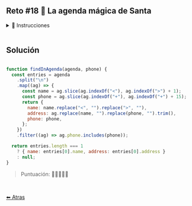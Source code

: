 ## Reto #18 📇 La agenda mágica de Santa

<details>
    <summary>📝 Instrucciones</summary>

<br/>

Santa Claus tiene una agenda mágica 📇 donde guarda las direcciones de los niños para entregar los regalos. El problema: la información de la agenda está mezclada y malformateada. Las líneas contienen un número de teléfono mágico, el nombre de un niño y su dirección, pero todo está rodeado de caracteres extraños.

Santa necesita tu ayuda para encontrar información específica de la agenda. Escribe una función que, dado el contenido de la agenda y un número de teléfono, devuelva el nombre del niño y su dirección.

Ten en cuenta que en la agenda:

- Los números de teléfono están formateados como +X-YYY-YYY-YYY (donde X es uno o dos dígitos, e Y es un dígito).
- El nombre de cada niño está siempre entre < y >

La idea es que escribas una funcióna que, pasándole el teléfono completo o una parte, devuelva el nombre y dirección del niño. Si no encuentra nada o hay más de un resultado, debes devolver null.

``` js

const agenda = `+34-600-123-456 Calle Gran Via 12 <Juan Perez>
Plaza Mayor 45 Madrid 28013 <Maria Gomez> +34-600-987-654
<Carlos Ruiz> +1-800-555-0199 Fifth Ave New York`

findInAgenda(agenda, '34-600-123-456')
// { name: "Juan Perez", address: "Calle Gran Via 12" }

findInAgenda(agenda, '600-987')
// { name: "Maria Gomez", address: "Plaza Mayor 45 Madrid 28013" }

findInAgenda(agenda, '111')
// null
// Explicación: No hay resultados

findInAgenda(agenda, '1')
// null
// Explicación: Demasiados resultados

```

</details>

<br/>

## Solución

```js

function findInAgenda(agenda, phone) {
  const entries = agenda
    .split("\n")
    .map((ag) => {
      const name = ag.slice(ag.indexOf("<"), ag.indexOf(">") + 1);
      const phone = ag.slice(ag.indexOf("+"), ag.indexOf("+") + 15);
      return {
        name: name.replace("<", "").replace(">", ""),
        address: ag.replace(name, "").replace(phone, "").trim(),
        phone: phone,
      };
    })
    .filter((ag) => ag.phone.includes(phone));

  return entries.length === 1
    ? { name: entries[0].name, address: entries[0].address }
    : null;
}

```

> Puntuación: 🌟🌟🌟🌟🌟

<br/>

[⬅ Atras](https://github.com/jdtb4/adventJS)